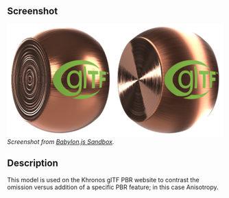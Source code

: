 ## Screenshot

![screenshot](screenshot/screenshot_Large.jpg)
<br/>_Screenshot from [Babylon.js Sandbox](https://sandbox.babylonjs.com/)._

## Description

This model is used on the Khronos glTF PBR website to contrast the omission versus addition of a specific PBR feature; in this case Anisotropy.